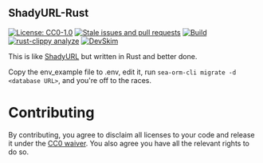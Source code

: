 ShadyURL-Rust
-------------
[![License: CC0-1.0](https://licensebuttons.net/l/zero/1.0/80x15.png)](http://creativecommons.org/publicdomain/zero/1.0/)
[![Stale issues and pull requests](https://github.com/Elizafox/shadyurl-rust/actions/workflows/stale.yml/badge.svg)](https://github.com/Elizafox/shadyurl-rust/actions/workflows/stale.yml)
[![Build](https://github.com/Elizafox/shadyurl-rust/actions/workflows/rust.yml/badge.svg)](https://github.com/Elizafox/shadyurl-rust/actions/workflows/rust.yml)
[![rust-clippy analyze](https://github.com/Elizafox/shadyurl-rust/actions/workflows/rust-clippy.yml/badge.svg)](https://github.com/Elizafox/shadyurl-rust/actions/workflows/rust-clippy.yml)
[![DevSkim](https://github.com/Elizafox/shadyurl-rust/actions/workflows/devskim.yml/badge.svg)](https://github.com/Elizafox/shadyurl-rust/actions/workflows/devskim.yml)

This is like [ShadyURL](https://github.com/Elizafox/ShadyURL) but written in Rust and better done.

Copy the env_example file to .env, edit it, run `sea-orm-cli migrate -d <database URL>`, and you're off to the races.

Contributing
============
By contributing, you agree to disclaim all licenses to your code and release it under the [CC0 waiver](https://creativecommons.org/share-your-work/public-domain/cc0/). You also agree you have all the relevant rights to do so.
